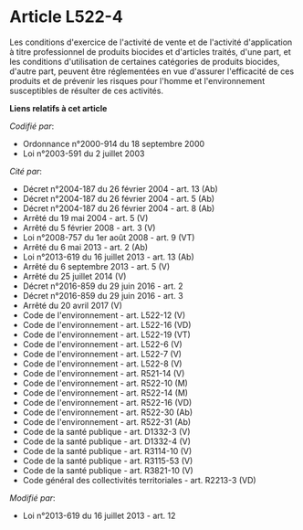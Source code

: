# Article L522-4

Les conditions d'exercice de l'activité de vente et de l'activité d'application à titre professionnel de produits biocides et
d'articles traités, d'une part, et les conditions d'utilisation de certaines catégories de produits biocides, d'autre part,
peuvent être réglementées en vue d'assurer l'efficacité de ces produits et de prévenir les risques pour l'homme et
l'environnement susceptibles de résulter de ces activités.

**Liens relatifs à cet article**

_Codifié par_:

  - Ordonnance n°2000-914 du 18 septembre 2000
  - Loi n°2003-591 du 2 juillet 2003

_Cité par_:

  - Décret n°2004-187 du 26 février 2004 - art. 13 (Ab)
  - Décret n°2004-187 du 26 février 2004 - art. 5 (Ab)
  - Décret n°2004-187 du 26 février 2004 - art. 8 (Ab)
  - Arrêté du 19 mai 2004 - art. 5 (V)
  - Arrêté du 5 février 2008 - art. 3 (V)
  - Loi n°2008-757 du 1er août 2008 - art. 9 (VT)
  - Arrêté du 6 mai 2013 - art. 2 (Ab)
  - Loi n°2013-619 du 16 juillet 2013 - art. 13 (Ab)
  - Arrêté du 6 septembre 2013 - art. 5 (V)
  - Arrêté du 25 juillet 2014 (V)
  - Décret n°2016-859 du 29 juin 2016 - art. 2
  - Décret n°2016-859 du 29 juin 2016 - art. 3
  - Arrêté du 20 avril 2017 (V)
  - Code de l'environnement - art. L522-12 (V)
  - Code de l'environnement - art. L522-16 (VD)
  - Code de l'environnement - art. L522-19 (VT)
  - Code de l'environnement - art. L522-6 (V)
  - Code de l'environnement - art. L522-7 (V)
  - Code de l'environnement - art. L522-8 (V)
  - Code de l'environnement - art. R521-14 (V)
  - Code de l'environnement - art. R522-10 (M)
  - Code de l'environnement - art. R522-14 (M)
  - Code de l'environnement - art. R522-16 (VD)
  - Code de l'environnement - art. R522-30 (Ab)
  - Code de l'environnement - art. R522-31 (Ab)
  - Code de la santé publique - art. D1332-3 (V)
  - Code de la santé publique - art. D1332-4 (V)
  - Code de la santé publique - art. R3114-10 (V)
  - Code de la santé publique - art. R3115-53 (V)
  - Code de la santé publique - art. R3821-10 (V)
  - Code général des collectivités territoriales - art. R2213-3 (VD)

_Modifié par_:

  - Loi n°2013-619 du 16 juillet 2013 - art. 12
